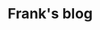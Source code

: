 <script>
  import BlogPostEntry from "$lib/components/BlogPostEntry.svelte";
</script>

# Frank's blog

<BlogPostEntry
    title="quPython: Exploring higher-level quantum programming"
    description="How Python's programming model can structure
    quantum programs, and why it might be useful."
    url="./qupython"
    date="26 / October / 2024"
/>

<BlogPostEntry
    title="Testing code examples, but better"
    description="The shortcomings of how we usually test code
    examples, and how we can improve it."
    url="./test-code-examples-better"
    date="28 / January / 2024"
/>

<BlogPostEntry
    title="Semi-automate the boring tasks with Vim"
    description="Speed up those tedious tasks that aren't quite
    worth writing a script for, and make them actually... fun?"
    url="./semi-automate-vim"
    date="22 / October / 2023"
/>
